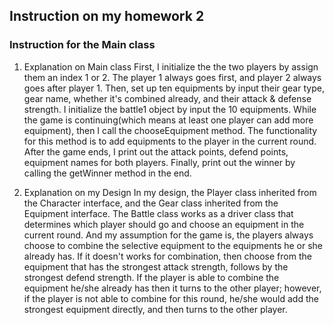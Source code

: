 ## Instruction on my homework 2
### Instruction for the Main class
1. Explanation on Main class
First, I initialize the the two players by assign them an index 1 or 2. The player 1 always goes first, and player 2 always goes after player 1. Then, set up ten equipments by input their gear type, gear name, whether it's combined already, and their attack & defense strength. I initialize the battle1 object by input the 10 equipments. While the game is continuing(which means at least one player can add more equipment), then I call the chooseEquipment method. The functionality for this method is to add equipments to the player in the current round. After the game ends, I print out the attack points, defend points, equipment names for both players. Finally, print out the winner by calling the getWinner method in the end.

2. Explanation on my Design
In my design, the Player class inherited from the Character interface, and the Gear class inherited from the Equipment interface. The Battle class works as a driver class that determines which player should go and choose an equipment in the current round. And my assumption for the game is, the players always choose to combine the selective equipment to the equipments he or she already has. If it doesn't works for combination, then choose from the equipment that has the strongest attack strength, follows by the strongest defend strength. If the player is able to combine the equipment he/she already has then it turns to the other player; however, if the player is not able to combine for this round, he/she would add the strongest equipment directly, and then turns to the other player.
